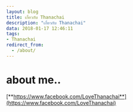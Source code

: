 ```yaml
---
layout: blog
title: เกี่ยวกับ Thanachai
description: "เกี่ยวกับ Thanachai"
data: 2018-01-17 12:46:11
tags:
- Thanachai
redirect_from:
  - /about/
---
```


# about me..

[**https://www.facebook.com/LoveThanachai**](https://www.facebook.com/LoveThanachai)
